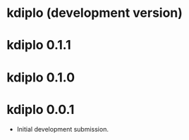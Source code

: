 # kdiplo (development version)

# kdiplo 0.1.1

# kdiplo 0.1.0

# kdiplo 0.0.1

* Initial development submission.
